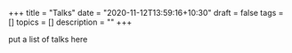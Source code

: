 +++
title = "Talks"
date = "2020-11-12T13:59:16+10:30"
draft = false
tags = []
topics = []
description = ""
+++

put a list of talks here 
